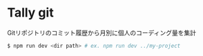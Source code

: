# Tally git

Gitリポジトリのコミット履歴から月別に個人のコーディング量を集計

```sh
$ npm run dev <dir path> # ex. npm run dev ../my-project
```
